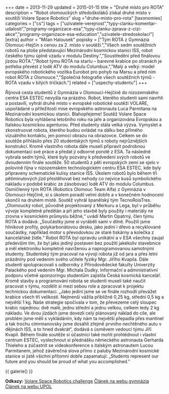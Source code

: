+++
date = 2013-11-29
updated = 2015-01-15
title = "Druhé místo pro ROTA"
description = "Robot olomouckých středoškoláků získal druhé místo v soutěži Volare Space Robotics"
slug ="druhe-misto-pro-rota"
[taxonomies]
categories = ["cs"]
tags = ["uzivatele-verejnost","typy-clanku-komentar-udalosti","programy-organizace-esa","typy-clanku-zprava-z-cizi-akce","programy-organizace-esa-education","uzivatele-stredoskolaci"]
[extra]
author = "Milan Halousek"
popisky = ["Tým ROTA z Gymnázia Olomouc-Hejčín s cenou za 2. místo v soutěži.","Všech sedm soutěžních robotů na ploše představující Mezinárodní kosmickou stanici ISS, robot českého týmu úplně vzadu v modulu Destiny.","Soustředění před finálovou jízdou ROTA.","Robot týmu ROTA na startu – barevné krabice po stranách je potřeba převést z lodě ATV do modulu Columbus.","Malý a velký: model evropského robotického vozítka Eurobot pro pohyb na Marsu a před ním robot ROTA z Olomouce.","Společná fotografie všech soutěžních týmů - ROTA vzadu v bílých tričkách."]
related = ["uspechy-studentu"]
+++

Říjnová cesta studentů z Gymnázia v Olomouci-Hejčíně do nizozemského centra ESA ESTEC nevyšla na prázdno. Robot, kterého studenti sami navrhli a postavili, vyhrál druhé místo v evropské robotické soutěži VOLARE, uspořádané u příležitosti mise evropského astronauta Luca Parmitana na Mezinárodní kosmickou stanici. Blahopřejeme! Soutěž Volare Space Robotics byla vyhlášena letošního roku na jaře a organizována Evropskou a Italskou kosmickou agenturou. Před studenty stála velká výzva. Vymyslet a zkonstruovat robota, kterého budou ovládat na dálku bez přímého vizuálního kontaktu, jen pomocí obrazu na obrazovce. Celkem se do soutěže přihlásilo přes 20 studentských týmů s roboty nejrůznějších konstrukcí. Kromě vlastního robota dále museli připravit podrobnou dokumentaci své práce a předat ji odborné porotě z ESA. Ta následně vybrala sedm týmů, které byly pozvány k předvedení svých robotů ve dvoudenním finále soutěže. 50 studentů z pěti evropských zemí se sjelo v polovině října v nizozemském technologickém centru ESA ESTEC, kde byly připraveny schematické kulisy stanice ISS. Úkolem robotů bylo během tří pětiminutových jízd přestěhovat bez nehody co nejvíce kusů symbolického nákladu v podobě krabic ze zásobovací lodě ATV do modulu Columbus. Osmičlenný tým ROTA (Robotics Olomouc Team Alfa) z Gymnázia v Olomouci-Hejčíně, si s úkolem poradil velmi dobře a v konečném hodnocení skončil na druhém místě. Soutěž vyhrál španělský tým TecnoRoisTres. „Olomoucký robot, původně projektovaný z Merkuru a Lega, byl v průběhu vývoje kompletně předělán a při jeho stavbě byly použity i materiály ne zrovna v kosmickém průmyslu běžné,“ uvádí Martin Opatrný, člen týmu ROTA a dodává: „Součástky jsme si vyráběli sami v dílně. Použili jsme hliníkové profily, polykarbonátovou desku, jako jediní i dřevo a recyklované součástky, například motor s převodovkou ze staré tiskárny a kolečka z kancelářské židle.“ Robot ROTA byl opravdu unikátní a v ESA všechny zaujal především tím, že byl jako jediný postaven bez použití jakékoliv stavebnice a měl elektroniku kompletně navrženou a naprogramovanou samotnými studenty. Studentský tým pracoval na vývoji robota již od jara a přes letní prázdniny pod vedením svého učitele fyziky Mgr. Jiřího Kvapila. Dále studenti spolupracovali s odborníky z Přírodovědecké fakulty Univerzity Palackého pod vedením Mgr. Michala Dudky. Informační a administrativní podporu včetně sponzoringu studentům zajistila Česká kosmická kancelář. Kromě stavby a programování robota se studenti museli také naučit pracovat v týmu, rozdělit si mezi sebou role a zpracovat k projektu technickou dokumentaci. „Jako jediní jsme se ve finále rozhodli převážet krabice všech tří velikostí. Nejmenší vážila přibližně 0,25 kg, střední 0,5 kg a největší 1 kg. Naše strategie spočívala v tom, že převezeme celý sloupec krabic najednou: dvě malé, jednu střední a jednu velkou, celkem tedy 2 kg nákladu. Ve dvou jízdách jsme dovezli celý plánovaný náklad do cíle, ale problém jsme měli s vykládáním, kdy nám ta největší přepadla přes mantinel a tak trochu cimrmanovsky jsme dosáhli zřejmě prvního nechtěného autu v dějinách ISS, a to hned dvakrát“, dodává s úsměvem vedoucí týmu Jiří Kvapil. Během finále soutěže si účastníci také mohli prohlédnout i vlastní centrum ESTEC, vyslechnout si přednášku německého astronauta Gerharda Thieleho a zúčastnit se videokonference s italským astronautem Lucou Parmitanem, jehož závěrečná slova přímo z paluby Mezinárodní kosmické stanice si jistě všichni přítomní dobře zapamatují: „Students represent our future and you should be proud of what you accomplished.”

{{ galerie() }}

**Odkazy:**
[Volare Space Robotics challenge]
[Článek na webu gymnázia]
[Článek na webu UPOL]

[Volare Space Robotics challenge]: http://www.esa.int/Our_Activities/Human_Spaceflight/Education/Robot_challenge_unload_a_spacecraft
[Článek na webu gymnázia]: http://www.gytool.cz/aktuality/?id
[Článek na webu UPOL]: http://www.zurnal.upol.cz/prf/zprava/clanek/kosmicky-robot-z-olomouce-skoncil-stribrny/
